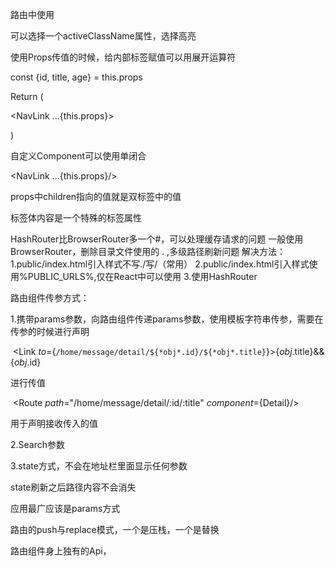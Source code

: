 路由中使用<NavLink></NavLink>

可以选择一个activeClassName属性，选择高亮

使用Props传值的时候，给内部标签赋值可以用展开运算符

const {id, title, age} = this.props

Return (

<NavLink ...{this.props}></NavLink>

)

自定义Component可以使用单闭合

<NavLink ...{this.props}/>

props中children指向的值就是双标签中的值

标签体内容是一个特殊的标签属性



HashRouter比BrowserRouter多一个#，可以处理缓存请求的问题
一般使用BrowserRouter，删除目录文件使用的 . ,多级路径刷新问题
解决方法：
    1.public/index.html引入样式不写./写/（常用）
    2.public/index.html引入样式使用%PUBLIC_URLS%,仅在React中可以使用
    3.使用HashRouter

路由组件传参方式：

1.携带params参数，向路由组件传递params参数，使用模板字符串传参，需要在传参的时候进行声明

​               <Link *to*={`/home/message/detail/${*obj*.id}/${*obj*.title}`}>{*obj*.title}&&{*obj*.id}&nbsp;&nbsp;</Link>

进行传值

​        <Route *path*="/home/message/detail/:id/:title" *component*={Detail}/>

用于声明接收传入的值

2.Search参数

3.state方式，不会在地址栏里面显示任何参数

state刷新之后路径内容不会消失

应用最广应该是params方式



路由的push与replace模式，一个是压栈，一个是替换

路由组件身上独有的Api，

